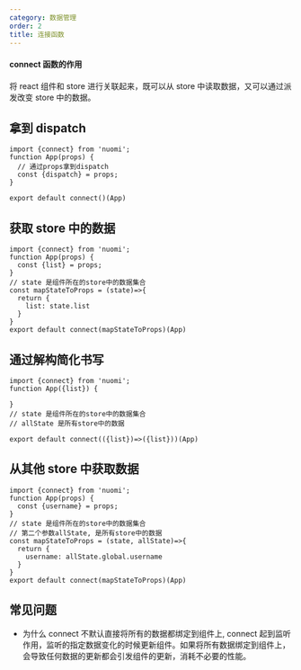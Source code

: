 ```yaml
---
category: 数据管理
order: 2
title: 连接函数
---
```


#### connect 函数的作用

将 react 组件和 store 进行关联起来，既可以从 store 中读取数据，又可以通过派发改变 store 中的数据。

## 拿到 dispatch

```
import {connect} from 'nuomi';
function App(props) {
  // 通过props拿到dispatch
  const {dispatch} = props;
}

export default connect()(App)
```

## 获取 store 中的数据

```
import {connect} from 'nuomi';
function App(props) {
  const {list} = props;
}
// state 是组件所在的store中的数据集合
const mapStateToProps = (state)=>{
  return {
    list: state.list
  }
}
export default connect(mapStateToProps)(App)

```

## 通过解构简化书写

```
import {connect} from 'nuomi';
function App({list}) {

}
// state 是组件所在的store中的数据集合
// allState 是所有store中的数据

export default connect(({list})=>({list}))(App)
```

## 从其他 store 中获取数据

```
import {connect} from 'nuomi';
function App(props) {
  const {username} = props;
}
// state 是组件所在的store中的数据集合
// 第二个参数allState, 是所有store中的数据
const mapStateToProps = (state, allState)=>{
  return {
    username: allState.global.username
  }
}
export default connect(mapStateToProps)(App)

```

## 常见问题

- 为什么 connect 不默认直接将所有的数据都绑定到组件上, connect 起到监听作用，监听的指定数据变化的时候更新组件。如果将所有数据绑定到组件上，会导致任何数据的更新都会引发组件的更新，消耗不必要的性能。
